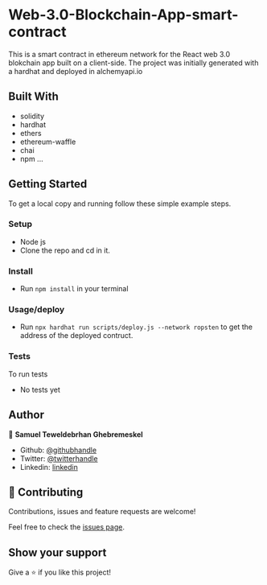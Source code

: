 # Web-3.0-Blockchain-App-smart-contract

This is a smart contract in ethereum network for the React web 3.0 blokchain app built on a client-side. The project was initially generated with a hardhat and deployed in alchemyapi.io

## Built With

- solidity
- hardhat
- ethers
- ethereum-waffle
- chai
- npm
  ...

## Getting Started

To get a local copy and running follow these simple example steps.

### Setup

- Node js
- Clone the repo and cd in it.

### Install

- Run `npm install` in your terminal

### Usage/deploy

- Run `npx hardhat run scripts/deploy.js --network ropsten` to get the address of the deployed contruct.

### Tests

To run tests

- No tests yet

## Author

👤 **Samuel Teweldebrhan Ghebremeskel**

- Github: [@githubhandle](https://github.com/Samitti)
- Twitter: [@twitterhandle](https://twitter.com/Samuel63734232)
- Linkedin: [linkedin](https://www.linkedin.com/in/samuel-ghebremeskel-29685811a/)

## 🤝 Contributing

Contributions, issues and feature requests are welcome!

Feel free to check the [issues page](https://github.com/Samitti/Catalogue-Project-Redux/issues).

## Show your support

Give a ⭐️ if you like this project!
